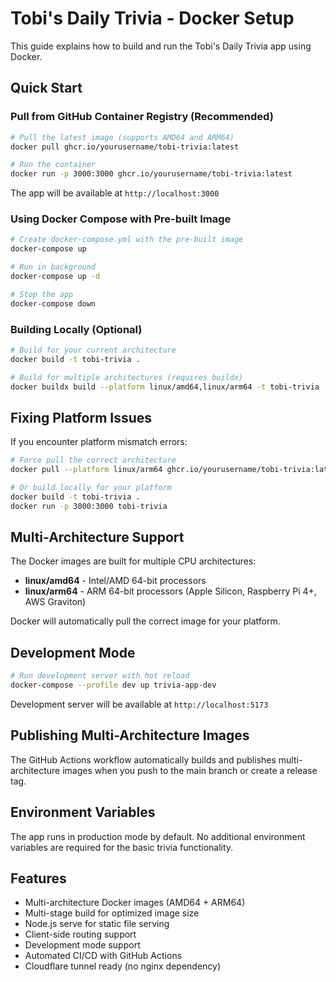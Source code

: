 # Tobi's Daily Trivia - Docker Setup

This guide explains how to build and run the Tobi's Daily Trivia app using Docker.

## Quick Start

### Pull from GitHub Container Registry (Recommended)

```bash
# Pull the latest image (supports AMD64 and ARM64)
docker pull ghcr.io/yourusername/tobi-trivia:latest

# Run the container
docker run -p 3000:3000 ghcr.io/yourusername/tobi-trivia:latest
```

The app will be available at `http://localhost:3000`

### Using Docker Compose with Pre-built Image

```bash
# Create docker-compose.yml with the pre-built image
docker-compose up

# Run in background
docker-compose up -d

# Stop the app
docker-compose down
```

### Building Locally (Optional)

```bash
# Build for your current architecture
docker build -t tobi-trivia .

# Build for multiple architectures (requires buildx)
docker buildx build --platform linux/amd64,linux/arm64 -t tobi-trivia .
```

## Fixing Platform Issues

If you encounter platform mismatch errors:

```bash
# Force pull the correct architecture
docker pull --platform linux/arm64 ghcr.io/yourusername/tobi-trivia:latest

# Or build locally for your platform
docker build -t tobi-trivia .
docker run -p 3000:3000 tobi-trivia
```

## Multi-Architecture Support

The Docker images are built for multiple CPU architectures:
- **linux/amd64** - Intel/AMD 64-bit processors
- **linux/arm64** - ARM 64-bit processors (Apple Silicon, Raspberry Pi 4+, AWS Graviton)

Docker will automatically pull the correct image for your platform.

## Development Mode

```bash
# Run development server with hot reload
docker-compose --profile dev up trivia-app-dev
```

Development server will be available at `http://localhost:5173`

## Publishing Multi-Architecture Images

The GitHub Actions workflow automatically builds and publishes multi-architecture images when you push to the main branch or create a release tag.

## Environment Variables

The app runs in production mode by default. No additional environment variables are required for the basic trivia functionality.

## Features

- Multi-architecture Docker images (AMD64 + ARM64)
- Multi-stage build for optimized image size
- Node.js serve for static file serving
- Client-side routing support
- Development mode support
- Automated CI/CD with GitHub Actions
- Cloudflare tunnel ready (no nginx dependency)